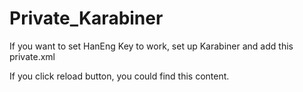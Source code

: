 # Private_Karabiner

If you want to set HanEng Key to work, set up Karabiner and add this private.xml

If you click reload button, you could find this content.
